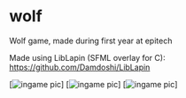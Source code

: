 # wolf
Wolf game, made during first year at epitech

Made using LibLapin (SFML overlay for C):
https://github.com/Damdoshi/LibLapin

[![ingame pic](http://i.imgur.com/AulplNf.png)]
[![ingame pic](http://i.imgur.com/sSW0zd6.png)]
[![ingame pic](http://i.imgur.com/0en1NC9.png)]
